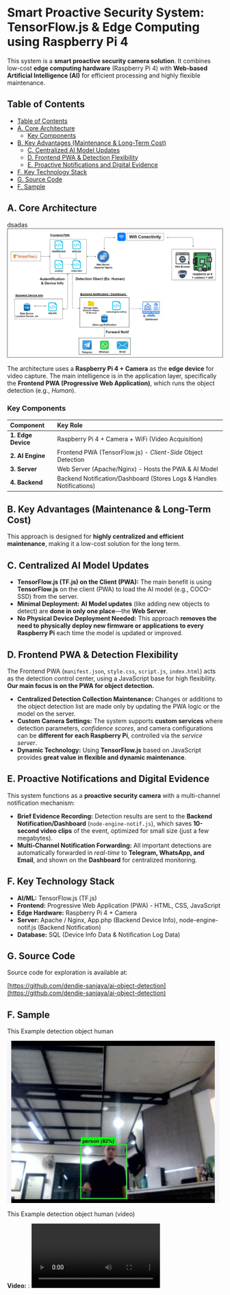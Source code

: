 # Smart Proactive Security System: TensorFlow.js & Edge Computing using Raspberry Pi 4

This system is a **smart proactive security camera solution**. It combines low-cost **edge computing hardware** (Raspberry Pi 4) with **Web-based Artificial Intelligence (AI)** for efficient processing and highly flexible maintenance.

## Table of Contents
  - [Table of Contents](#table-of-contents)
  - [A. Core Architecture](#a-core-architecture)
    - [Key Components](#key-components)
  - [B. Key Advantages (Maintenance \& Long-Term Cost)](#b-key-advantages-maintenance--long-term-cost)
    - [C. Centralized AI Model Updates](#c-centralized-ai-model-updates)
    - [D. Frontend PWA \& Detection Flexibility](#d-frontend-pwa--detection-flexibility)
    - [E. Proactive Notifications and Digital Evidence](#e-proactive-notifications-and-digital-evidence)
  - [F. Key Technology Stack](#f-key-technology-stack)
  - [G. Source Code](#g-source-code)
  - [F. Sample](#f-sample)


## A. Core Architecture
dsadas
![ss](./design/architecture.jpg)

The architecture uses a **Raspberry Pi 4 + Camera** as the **edge device** for video capture. The main intelligence is in the application layer, specifically the **Frontend PWA (Progressive Web Application)**, which runs the object detection (e.g., *Human*).

### Key Components

| Component | Key Role |
| :--- | :--- |
| **1. Edge Device** | Raspberry Pi 4 + Camera + WiFi (Video Acquisition) |
| **2. AI Engine** | Frontend PWA (TensorFlow.js) - *Client-Side* Object Detection |
| **3. Server** | Web Server (Apache/Nginx) - Hosts the PWA & AI Model |
| **4. Backend** | Backend Notification/Dashboard (Stores Logs & Handles Notifications) |

## B. Key Advantages (Maintenance & Long-Term Cost)

This approach is designed for **highly centralized and efficient maintenance**, making it a low-cost solution for the long term.

## C. Centralized AI Model Updates

* **TensorFlow.js (TF.js) on the Client (PWA):** The main benefit is using **TensorFlow.js** on the client (PWA) to load the AI model (e.g., COCO-SSD) from the server.
* **Minimal Deployment:** **AI Model updates** (like adding new objects to detect) are **done in only one place**—the **Web Server**.
* **No Physical Device Deployment Needed:** This approach **removes the need to physically deploy new firmware or applications to every Raspberry Pi** each time the model is updated or improved.

## D. Frontend PWA & Detection Flexibility

The Frontend PWA (`manifest.json`, `style.css`, `script.js`, `index.html`) acts as the detection control center, using a JavaScript base for high flexibility. **Our main focus is on the PWA for object detection.**

* **Centralized Detection Collection Maintenance:** Changes or additions to the object detection list are made only by updating the PWA logic or the model on the server.
* **Custom Camera Settings:** The system supports **custom services** where detection parameters, *confidence scores*, and camera configurations can be **different for each Raspberry Pi**, controlled via the *service server*.
* **Dynamic Technology:** Using **TensorFlow.js** based on JavaScript provides **great value in flexible and dynamic maintenance**.

## E. Proactive Notifications and Digital Evidence

This system functions as a **proactive security camera** with a multi-channel notification mechanism:

* **Brief Evidence Recording:** Detection results are sent to the **Backend Notification/Dashboard** (`node-engine-notif.js`), which saves **10-second video clips** of the event, optimized for small size (just a few megabytes).
* **Multi-Channel Notification Forwarding:** All important detections are automatically forwarded in *real-time* to **Telegram, WhatsApp, and Email**, and shown on the **Dashboard** for centralized monitoring.

## F. Key Technology Stack

* **AI/ML:** TensorFlow.js (TF.js)
* **Frontend:** Progressive Web Application (PWA) - HTML, CSS, JavaScript
* **Edge Hardware:** Raspberry Pi 4 + Camera
* **Server:** Apache / Nginx, App.php (Backend Device Info), node-engine-notif.js (Backend Notification)
* **Database:** SQL (Device Info Data & Notification Log Data)

## G. Source Code

Source code for exploration is available at:

[https://github.com/dendie-sanjaya/ai-object-detection](https://github.com/dendie-sanjaya/ai-object-detection)


## F. Sample

This Example detection object human 

![ss](./ss/ss-object-person.png)

This Example detection object human (video)

**Video:** : ![ss](./video/video-test.mp4)
